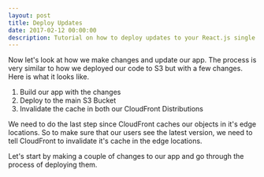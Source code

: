 ```yaml
---
layout: post
title: Deploy Updates
date: 2017-02-12 00:00:00
description: Tutorial on how to deploy updates to your React.js single page application hosted on AWS S3 and CloudFront.
---
```


Now let's look at how we make changes and update our app. The process is very similar to how we deployed our code to S3 but with a few changes. Here is what it looks like.

1. Build our app with the changes
2. Deploy to the main S3 Bucket
3. Invalidate the cache in both our CloudFront Distributions

We need to do the last step since CloudFront caches our objects in it's edge locations. So to make sure that our users see the latest version, we need to tell CloudFront to invalidate it's cache in the edge locations.

Let's start by making a couple of changes to our app and go through the process of deploying them.
